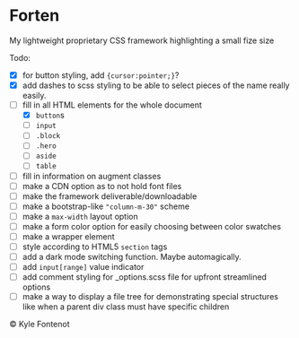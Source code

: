 # Forten
My lightweight proprietary CSS framework highlighting a small fize size

Todo:
- [x]  for button styling, add `{cursor:pointer;}`?
- [x]  add dashes to scss styling to be able to select pieces of the name really easily.
- [ ]  fill in all HTML elements for the whole document
    - [x]  `button`s
    - [ ]  `input`
    - [ ]  `.block`
    - [ ]  `.hero`
    - [ ]  `aside`
    - [ ]  `table`
- [ ]  fill in information on augment classes
- [ ]  make a CDN option as to not hold font files
- [ ]  make the framework deliverable/downloadable
- [ ]  make a bootstrap-like `"column-m-30"` scheme
- [ ]  make a `max-width` layout option
- [ ]  make a form color option for easily choosing between color swatches
- [ ]  make a wrapper element
- [ ]  style according to HTML5 `section` tags
- [ ]  add a dark mode switching function. Maybe automagically.
- [ ]  add `input[range]` value indicator
- [ ]  add comment styling for _options.scss file for upfront streamlined options
- [ ]  make a way to display a file tree for demonstrating special structures like when a parent div class must have specific children

© Kyle Fontenot
